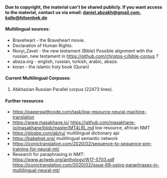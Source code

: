 #### Due to copyright, the material can't be shared publicly. If you want access to the material, contact us via email: daniel.abzakh@gmail.com, 	kalle@hilsenbek.de

#### Multilingual sources:
-	Braveheart - the Braveheart movie.
-	Declaration of Human Rights. 
-	Novyi_Zavet - the new testament (Bible) Possible alignment with the russian, new testament in https://github.com/christos-c/bible-corpus ?
-	abaza.org  - english, russian, turkish, arabic, abaza.
-	koran - the islamic holy book (Quran)

#### Current Multilingual Corpuses:
1. Abkhazian Russian Parallel corpus (22473 lines).

#### Further resources
- https://paperswithcode.com/task/low-resource-neural-machine-translation
- https://www.masakhane.io/ https://github.com/masakhane-io/masakhane/blob/master/MT4LRL.md low resource, african NMT
- https://glosbe.com/ab/ru/ multilingual dictionary api
- https://babelnet.org/ multilingual semantic network
- https://iconictranslation.com/2020/02/sequence-to-sequence-pre-training-for-neural-mt/
- Research for paraphrasing in NMT:
  https://www.aclweb.org/anthology/W17-5703.pdf
  https://iconictranslation.com/2020/02/issue-69-using-paraphrases-in-multilingual-neural-mt/

